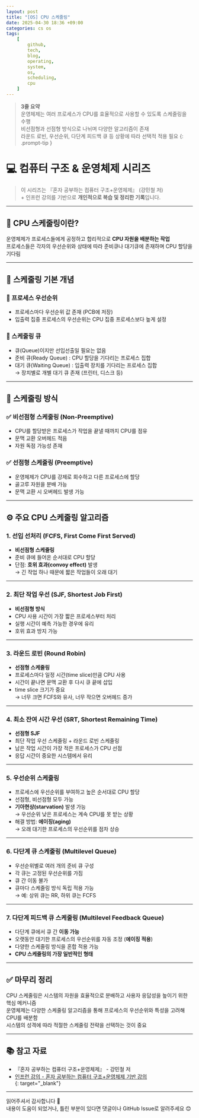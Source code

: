 ```yaml
---
layout: post
title: "[OS] CPU 스케줄링"
date: 2025-04-30 18:36 +09:00
categories: cs os
tags:
    [
        github,
        tech,
        blog,
        operating,
        system,
        os,
        scheduling,
        cpu
    ]
---
```


> **3줄 요약**
<br>운영체제는 여러 프로세스가 CPU를 효율적으로 사용할 수 있도록 스케줄링을 수행
<br>비선점형과 선점형 방식으로 나뉘며 다양한 알고리즘이 존재
<br>라운드 로빈, 우선순위, 다단계 피드백 큐 등 상황에 따라 선택적 적용 필요
{: .prompt-tip }

# 💻 컴퓨터 구조 & 운영체제 시리즈

> 이 시리즈는 『혼자 공부하는 컴퓨터 구조+운영체제』 (강민철 저)
> <br> + 인프런 강의를 기반으로 **개인적으로 복습 및 정리한 기록**입니다.

---

## 🎯 CPU 스케줄링이란?

운영체제가 프로세스들에게 공정하고 합리적으로 **CPU 자원을 배분하는 작업**  
프로세스들은 각자의 우선순위와 상태에 따라 준비큐나 대기큐에 존재하며 CPU 할당을 기다림

---

## 🧾 스케줄링 기본 개념

### 🔹 프로세스 우선순위
- 프로세스마다 우선순위 값 존재 (PCB에 저장)
- 입출력 집중 프로세스의 우선순위는 CPU 집중 프로세스보다 높게 설정

### 🔹 스케줄링 큐
- 큐(Queue)이지만 선입선출일 필요는 없음
- 준비 큐(Ready Queue) : CPU 할당을 기다리는 프로세스 집합  
- 대기 큐(Waiting Queue) : 입출력 장치를 기다리는 프로세스 집합  
  → 장치별로 개별 대기 큐 존재 (프린터, 디스크 등)

---

## 🔁 스케줄링 방식

### ✅ 비선점형 스케줄링 (Non-Preemptive)
- CPU를 할당받은 프로세스가 작업을 끝낼 때까지 CPU를 점유
- 문맥 교환 오버헤드 적음
- 자원 독점 가능성 존재

### ✅ 선점형 스케줄링 (Preemptive)
- 운영체제가 CPU를 강제로 회수하고 다른 프로세스에 할당
- 골고루 자원을 분배 가능
- 문맥 교환 시 오버헤드 발생 가능

---

## ⚙️ 주요 CPU 스케줄링 알고리즘

### 1. 선입 선처리 (FCFS, First Come First Served)
- **비선점형 스케줄링**
- 준비 큐에 들어온 순서대로 CPU 할당
- 단점: **호위 효과(convoy effect)** 발생  
  → 긴 작업 하나 때문에 짧은 작업들이 오래 대기

---

### 2. 최단 작업 우선 (SJF, Shortest Job First)
- **비선점형 방식**
- CPU 사용 시간이 가장 짧은 프로세스부터 처리
- 실행 시간이 예측 가능한 경우에 유리
- 호위 효과 방지 가능

---

### 3. 라운드 로빈 (Round Robin)
- **선점형 스케줄링**
- 프로세스마다 일정 시간(time slice)만큼 CPU 사용
- 시간이 끝나면 문맥 교환 후 다시 큐 끝에 삽입
- time slice 크기가 중요  
  → 너무 크면 FCFS와 유사, 너무 작으면 오버헤드 증가

---

### 4. 최소 잔여 시간 우선 (SRT, Shortest Remaining Time)
- **선점형 SJF**
- 최단 작업 우선 스케줄링 + 라운드 로빈 스케줄링
- 남은 작업 시간이 가장 적은 프로세스가 CPU 선점
- 응답 시간이 중요한 시스템에서 유리

---

### 5. 우선순위 스케줄링
- 프로세스에 우선순위를 부여하고 높은 순서대로 CPU 할당
- 선점형, 비선점형 모두 가능
- **기아현상(starvation)** 발생 가능  
  → 우선순위 낮은 프로세스는 계속 CPU를 못 받는 상황  
- 해결 방법: **에이징(aging)**  
  → 오래 대기한 프로세스의 우선순위를 점차 상승

---

### 6. 다단계 큐 스케줄링 (Multilevel Queue)
- 우선순위별로 여러 개의 준비 큐 구성
- 각 큐는 고정된 우선순위를 가짐
- 큐 간 이동 불가
- 큐마다 스케줄링 방식 독립 적용 가능  
  → 예: 상위 큐는 RR, 하위 큐는 FCFS

---

### 7. 다단계 피드백 큐 스케줄링 (Multilevel Feedback Queue)
- 다단계 큐에서 큐 간 **이동 가능**
- 오랫동안 대기한 프로세스의 우선순위를 자동 조정 (**에이징 적용**)
- 다양한 스케줄링 방식을 혼합 적용 가능
- **CPU 스케줄링의 가장 일반적인 형태**

---

## ✅ 마무리 정리

CPU 스케줄링은 시스템의 자원을 효율적으로 분배하고 사용자 응답성을 높이기 위한 핵심 메커니즘  
운영체제는 다양한 스케줄링 알고리즘을 통해 프로세스의 우선순위와 특성을 고려해 CPU를 배분함  
시스템의 성격에 따라 적절한 스케줄링 전략을 선택하는 것이 중요

---

## 📚 참고 자료

- 『혼자 공부하는 컴퓨터 구조+운영체제』 - 강민철 저  
- [인프런 강의 - 혼자 공부하는 컴퓨터 구조+운영체제 기반 강의](https://www.inflearn.com/course/%ED%98%BC%EC%9E%90-%EA%B3%B5%EB%B6%80%ED%95%98%EB%8A%94-%EC%BB%B4%ED%93%A8%ED%84%B0%EA%B5%AC%EC%A1%B0-%EC%9A%B4%EC%98%81%EC%B2%B4%EC%A0%9C)  
{: target="_blank"}

---

읽어주셔서 감사합니다 🙌  
내용이 도움이 되었거나, 틀린 부분이 있다면 댓글이나 GitHub Issue로 알려주세요 😊
